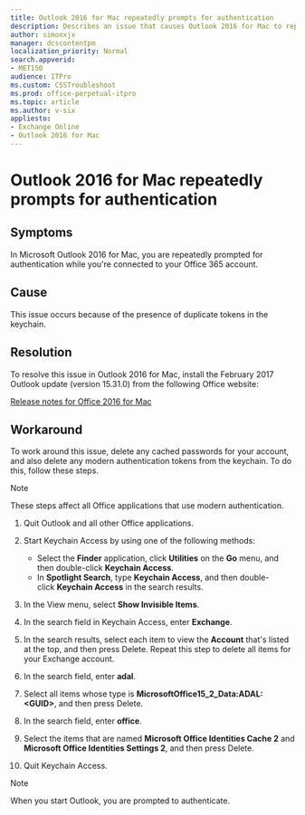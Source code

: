 ```yaml
---
title: Outlook 2016 for Mac repeatedly prompts for authentication
description: Describes an issue that causes Outlook 2016 for Mac to repeatedly prompt the user for authentication.  Provides a workaround.
author: simonxjx
manager: dcscontentpm
localization_priority: Normal
search.appverid: 
- MET150
audience: ITPro
ms.custom: CSSTroubleshoot
ms.prod: office-perpetual-itpro
ms.topic: article
ms.author: v-six
appliesto:
- Exchange Online
- Outlook 2016 for Mac
---
```


# Outlook 2016 for Mac repeatedly prompts for authentication

## Symptoms

In Microsoft Outlook 2016 for Mac, you are repeatedly prompted for authentication while you're connected to your Office 365 account.

## Cause

This issue occurs because of the presence of duplicate tokens in the keychain.

## Resolution

To resolve this issue in Outlook 2016 for Mac, install the February 2017 Outlook update (version 15.31.0) from the following Office website:

[Release notes for Office 2016 for Mac](https://support.office.com/article/Release-notes-for-Office-2016-for-Mac-ed2da564-6d53-4542-9954-7e3209681a41?ui=en-US&rs=en-US&ad=US)

## Workaround

To work around this issue, delete any cached passwords for your account, and also delete any modern authentication tokens from the keychain. To do this, follow these steps.

> [!NOTE]
> These steps affect all Office applications that use modern authentication.

1. Quit Outlook and all other Office applications. 
2. Start Keychain Access by using one of the following methods:   
   - Select the **Finder** application, click **Utilities** on the **Go** menu, and then double-click **Keychain Access**.   
   - In **Spotlight Search**, type **Keychain Access**, and then double-click **Keychain Access** in the search results.   
3. In the View menu, select **Show Invisible Items**.

4. In the search field in Keychain Access, enter **Exchange**.   
5. In the search results, select each item to view the **Account** that's listed at the top, and then press Delete. Repeat this step to delete all items for your Exchange account.   
6. In the search field, enter **adal**.   
7. Select all items whose type is **MicrosoftOffice15_2_Data:ADAL:\<GUID>**, and then press Delete.
8. In the search field, enter **office**.   
9. Select the items that are named **Microsoft Office Identities Cache 2** and **Microsoft Office Identities Settings 2**, and then press Delete.   
10. Quit Keychain Access.   

   > [!NOTE]
   > When you start Outlook, you are prompted to authenticate.
